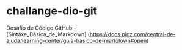 # challange-dio-git
Desafio de Código GitHub -  
[Sintáxe_Básica_de_Markdown] (https://docs.pipz.com/central-de-ajuda/learning-center/guia-basico-de-markdown#open)
